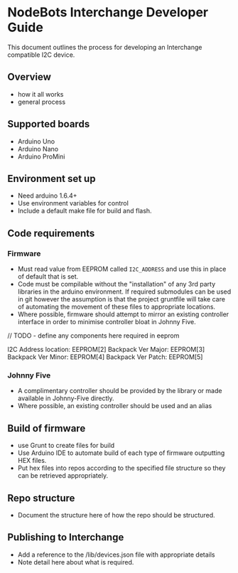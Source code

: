 # NodeBots Interchange Developer Guide

This document outlines the process for developing an Interchange compatible 
I2C device.

## Overview

* how it all works
* general process

## Supported boards

* Arduino Uno
* Arduino Nano
* Arduino ProMini

## Environment set up

* Need arduino 1.6.4+
* Use environment variables for control
* Include a default make file for build and flash.

## Code requirements

### Firmware

* Must read value from EEPROM called `I2C_ADDRESS` and use this in place of 
default that is set.
* Code must be compilable without the "installation" of any 3rd party libraries
in the arduino environment. If required submodules can be used in git however
the assumption is that the project gruntfile will take care of automating the
movement of these files to appropriate locations.
* Where possible, firmware should attempt to mirror an existing controller 
interface in order to minimise controller bloat in Johnny Five.

// TODO - define any components here required in eeprom

I2C Address location:   EEPROM[2]
Backpack Ver Major:     EEPROM[3]
Backpack Ver Minor:     EEPROM[4]
Backpack Ver Patch:     EEPROM[5]


### Johnny Five

* A complimentary controller should be provided by the library or made available
in Johnny-Five directly. 
* Where possible, an existing controller should be used and an alias 

## Build of firmware

* use Grunt to create files for build
* Use Arduino IDE to automate build of each type of firmware outputting HEX files.
* Put hex files into repos according to the specified file structure so they can
be retrieved appropriately.

## Repo structure

* Document the structure here of how the repo should be structured.

## Publishing to Interchange

* Add a reference to the /lib/devices.json file with appropriate details
* Note detail here about what is required.
